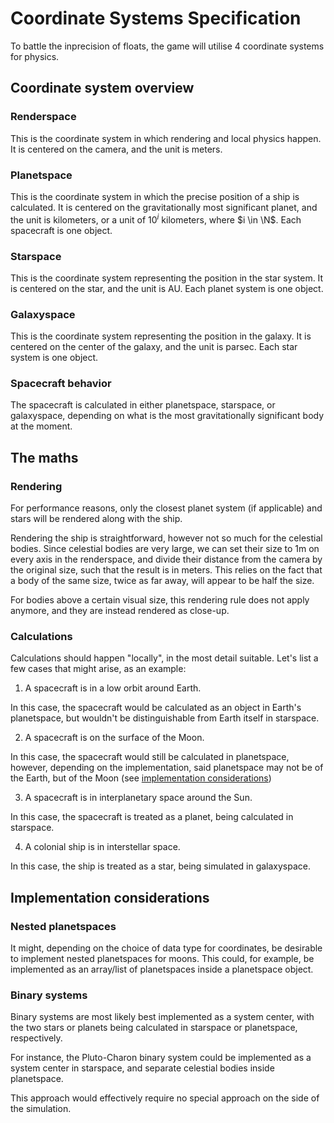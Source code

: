 # Coordinate Systems Specification
To battle the inprecision of floats, the game will utilise 4 coordinate systems for physics.

## Coordinate system overview
### Renderspace
This is the coordinate system in which rendering and local physics happen. It is centered on the camera, and the unit is meters.

### Planetspace
This is the coordinate system in which the precise position of a ship is calculated. It is centered on the gravitationally most significant planet, and the unit is kilometers, or a unit of $10^i$ kilometers, where $i \in \N$. Each spacecraft is one object.

### Starspace
This is the coordinate system representing the position in the star system. It is centered on the star, and the unit is AU. Each planet system is one object.

### Galaxyspace
This is the coordinate system representing the position in the galaxy. It is centered on the center of the galaxy, and the unit is parsec. Each star system is one object.

### Spacecraft behavior
The spacecraft is calculated in either planetspace, starspace, or galaxyspace, depending on what is the most gravitationally significant body at the moment.

## The maths
### Rendering
For performance reasons, only the closest planet system (if applicable) and stars will be rendered along with the ship.

Rendering the ship is straightforward, however not so much for the celestial bodies. Since celestial bodies are very large, we can set their size to 1m on every axis in the renderspace, and divide their distance from the camera by the original size, such that the result is in meters. This relies on the fact that a body of the same size, twice as far away, will appear to be half the size.

For bodies above a certain visual size, this rendering rule does not apply anymore, and they are instead rendered as close-up.

### Calculations
Calculations should happen "locally", in the most detail suitable. Let's list a few cases that might arise, as an example:

1. A spacecraft is in a low orbit around Earth.

In this case, the spacecraft would be calculated as an object in Earth's planetspace, but wouldn't be distinguishable from Earth itself in starspace.

2. A spacecraft is on the surface of the Moon.

In this case, the spacecraft would still be calculated in planetspace, however, depending on the implementation, said planetspace may not be of the Earth, but of the Moon (see [implementation considerations](#implementation-considerations))

3. A spacecraft is in interplanetary space around the Sun.

In this case, the spacecraft is treated as a planet, being calculated in starspace.

4. A colonial ship is in interstellar space.

In this case, the ship is treated as a star, being simulated in galaxyspace.

## Implementation considerations
### Nested planetspaces
It might, depending on the choice of data type for coordinates, be desirable to implement nested planetspaces for moons. This could, for example, be implemented as an array/list of planetspaces inside a planetspace object.

### Binary systems
Binary systems are most likely best implemented as a system center, with the two stars or planets being calculated in starspace or planetspace, respectively.

For instance, the Pluto-Charon binary system could be implemented as a system center in starspace, and separate celestial bodies inside planetspace.

This approach would effectively require no special approach on the side of the simulation.